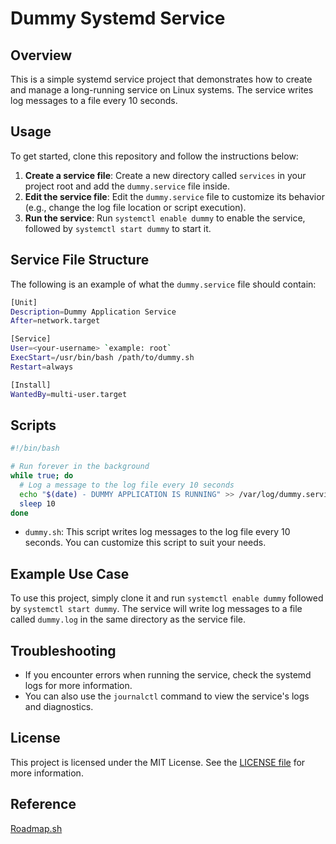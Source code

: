 **Dummy Systemd Service**
==========================

**Overview**
------------

This is a simple systemd service project that demonstrates how to create and manage a long-running service on Linux systems. The service writes log messages to a file every 10 seconds.

**Usage**
---------

To get started, clone this repository and follow the instructions below:

1. **Create a service file**: Create a new directory called `services` in your project root and add the `dummy.service` file inside.
2. **Edit the service file**: Edit the `dummy.service` file to customize its behavior (e.g., change the log file location or script execution).
3. **Run the service**: Run `systemctl enable dummy` to enable the service, followed by `systemctl start dummy` to start it.

**Service File Structure**
-------------------------

The following is an example of what the `dummy.service` file should contain:
```bash
[Unit]
Description=Dummy Application Service
After=network.target

[Service]
User=<your-username> `example: root`
ExecStart=/usr/bin/bash /path/to/dummy.sh
Restart=always

[Install]
WantedBy=multi-user.target
```
**Scripts**
---------
```bash
#!/bin/bash

# Run forever in the background
while true; do
  # Log a message to the log file every 10 seconds
  echo "$(date) - DUMMY APPLICATION IS RUNNING" >> /var/log/dummy.service.log
  sleep 10
done

```

* `dummy.sh`: This script writes log messages to the log file every 10 seconds. You can customize this script to suit your needs.

**Example Use Case**
-------------------

To use this project, simply clone it and run `systemctl enable dummy` followed by `systemctl start dummy`. The service will write log messages to a file called `dummy.log` in the same directory as the service file.

**Troubleshooting**
------------------

* If you encounter errors when running the service, check the systemd logs for more information.
* You can also use the `journalctl` command to view the service's logs and diagnostics.


**License**
---------

This project is licensed under the MIT License. See the [LICENSE file](LICENSE) for more information.

**Reference**
-----------
[Roadmap.sh](https://roadmap.sh/projects/dummy-systemd-service)
